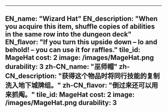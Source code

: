 ---

EN_name: "Wizard Hat"
EN_description: "When you acquire this item, shuffle copies of abilities in the same row into the dungeon deck"
EN_flavor: "If you turn this upside down – lo and behold! – you can use it for raffles."
tile_id: MageHat
cost: 2
image: /images/MageHat.png
durability: 3
zh-CN_name: "巫师帽"
zh-CN_description: "获得这个物品时将同行技能的复制洗入地下城牌组。"
zh-CN_flavor: "倒过来还可以用来抓阄。"
tile_id: MageHat
cost: 2
image: /images/MageHat.png
durability: 3
---